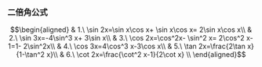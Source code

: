 ### 二倍角公式
$$\begin{aligned}
& 1.\ \sin 2x=\sin x\cos x+ \sin x\cos x= 2\sin x\cos x\\
& 2.\ \sin 3x=-4\sin^3 x+ 3\sin x\\
& 3.\ \cos 2x=\cos^2x- \sin^2 x= 2\cos^2 x-1=1- 2\sin^2x\\
& 4.\ \cos 3x=4\cos^3 x-3\cos x\\
& 5.\ \tan 2x=\frac{2\tan x}{1-\tan^2 x}\\
& 6.\ \cot 2x=\frac{\cot^2 x-1}{2\cot x} \\
\end{aligned}$$
